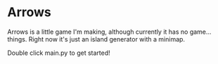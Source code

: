 Arrows
======

Arrows is a little game I'm making, although currently it has no game... things.
Right now it's just an island generator with a minimap.

Double click main.py to get started!
